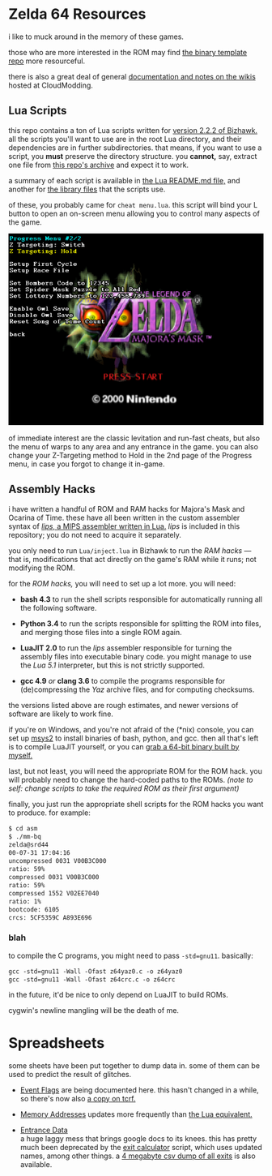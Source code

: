 # Zelda 64 Resources

i like to muck around in the memory of these games.

those who are more interested in the ROM may find [the binary template repo][bt]
more resourceful.

there is also a great deal of general [documentation and notes
on the wikis][cm] hosted at CloudModding.

[bt]: //github.com/EntranceJew/zelda-binary-templates
[cm]: //cloudmodding.com/wiki

## Lua Scripts

this repo contains a ton of Lua scripts
written for [version 2.2.2 of Bizhawk.][bizhawk]
all the scripts you'll want to use are in the root Lua directory,
and their dependencies are in further subdirectories.
that means, if you want to use a script,
you **must** preserve the directory structure.
you **cannot,** say, extract one file from [this repo's archive][arch]
and expect it to work.

[bizhawk]: http://tasvideos.org/BizHawk.html
[arch]: //github.com/notwa/mm/archive/master.zip

a summary of each script is available in [the Lua README.md file,][luarm]
and another for [the library files][librm] that the scripts use.

[luarm]: /Lua/README.md
[librm]: /Lua/lib/README.md

of these, you probably came for `cheat menu.lua`.
this script will bind your L button to open an on-screen menu
allowing you to control many aspects of the game.

![cheat menu.lua in action](/img/M_US10.2016-10-02%2019.02.17.png)

of immediate interest are the classic levitation and run-fast cheats,
but also the menu of warps to any area and any entrance in the game.
you can also change your Z-Targeting method to Hold in the 2nd
page of the Progress menu, in case you forgot to change it in-game.

## Assembly Hacks

i have written a handful of ROM and RAM hacks for Majora's Mask and Ocarina of Time.
these have all been written in the custom assembler syntax of
[_lips,_ a MIPS assembler written in Lua.][lips]
_lips_ is included in this repository; you do not need to acquire it separately.

[lips]: //github.com/notwa/lips

you only need to run `Lua/inject.lua` in Bizhawk
to run the *RAM hacks* — that is, modifications that act
directly on the game's RAM while it runs; not modifying the ROM.

for the *ROM hacks,* you will need to set up a lot more.
you will need:

* **bash 4.3** to run the shell scripts responsible for
  automatically running all the following software.

* **Python 3.4** to run the scripts responsible for
  splitting the ROM into files, and merging those files into a single ROM again.

* **LuaJIT 2.0** to run the *lips* assembler responsible for
  turning the assembly files into executable binary code.
  you might manage to use the *Lua 5.1* interpreter,
  but this is not strictly supported.

* **gcc 4.9** *or* **clang 3.6** to compile the programs responsible for
  (de)compressing the *Yaz* archive files, and for computing checksums.

the versions listed above are rough estimates, and newer versions of software
are likely to work fine.

if you're on Windows, and you're not afraid of the (\*nix) console,
you can set up [msys2](//www.msys2.org/)
to install binaries of bash, python, and gcc.
then all that's left is to compile LuaJIT yourself,
or you can [grab a 64-bit binary built by myself.](//eaguru.guru/t/luajit.7z)

last, but not least, you will need the appropriate ROM for the ROM hack.
you will probably need to change the hard-coded paths to the ROMs.
*(note to self: change scripts to take the required ROM as their first argument)*

finally, you just run the appropriate shell scripts
for the ROM hacks you want to produce. for example:
```
$ cd asm
$ ./mm-bq
zelda@srd44
00-07-31 17:04:16
uncompressed 0031 V00B3C000
ratio: 59%
compressed 0031 V00B3C000
ratio: 59%
compressed 1552 V02EE7040
ratio: 1%
bootcode: 6105
crcs: 5CF5359C A893E696
```

### blah

to compile the C programs, you might need to pass `-std=gnu11`. basically:
```
gcc -std=gnu11 -Wall -Ofast z64yaz0.c -o z64yaz0
gcc -std=gnu11 -Wall -Ofast z64crc.c -o z64crc
```

in the future, it'd be nice to only depend on LuaJIT to build ROMs.

cygwin's newline mangling will be the death of me.

# Spreadsheets

some sheets have been put together to dump data in.
some of them can be used to predict the result of glitches.

* [Event Flags][eventflags]
  are being documented here. this hasn't changed in a while,
  so there's now also [a copy on tcrf.](tcrfevent)

* [Memory Addresses][gs_addrs]
  updates more frequently than [the Lua equivalent.][noice]

* [Entrance Data][ed]  
  a huge laggy mess that brings google docs to its knees.
  this has pretty much been deprecated by the [exit calculator][calc] script,
  which uses updated names, among other things.
  a [4 megabyte csv dump of all exits][csv] is also available.

<!--
* [Get Item Manipulation][gim]  
  mzxrules did the original OoT one, i just jammed in MM's data for the item table and chest contents.
  *spoilers:* no desirable results besides light arrows, if it were even possible.
  _potential crashes are not taken account for._
-->

[eventflags]: //docs.google.com/spreadsheets/d/181V9dR5vBROdCVB4FkljG5oz2O4gGU5OTAkoPQX9X10/edit?usp=sharing
[tcrfevent]: //tcrf.net/Proto:The_Legend_of_Zelda:_Majora%27s_Mask/Debug_Version/Event_Editor#week_event_reg
[gs_addrs]: //docs.google.com/spreadsheets/d/1HD8yZM1Jza3O8zO28n3k_Rjwdx58RSMA03915l51oDA/edit?usp=sharing
[noice]: /Lua/lib/addrs/M/common.lua
[ed]: //docs.google.com/spreadsheets/d/1e9kDyAW0gxXHFWS-GNEtVIo-rp39wQJJOtf3B0ehhqY
[calc]: /Lua/exit%20calculator.lua
[csv]: //eaguru.guru/t/_exits.csv
[gim]: //docs.google.com/spreadsheets/d/17LsLbF6aRePVRxisui8azPtDBfPmjugWIf91wPuXTsY
